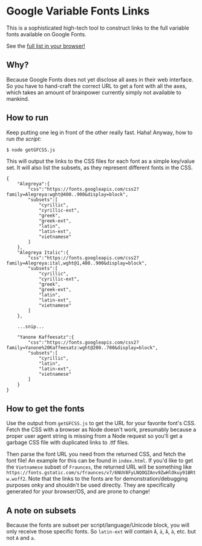 # Google Variable Fonts Links

This is a sophisticated high-tech tool to construct links to the full variable fonts available on Google Fonts.

See the [full list in your browser!](pixelambacht.nl/google-variable-fonts-links/)

## Why?

Because Google Fonts does not yet disclose all axes in their web interface. So you have to hand-craft the correct URL to get a font with all the axes, which takes an amount of brainpower currently simply not available to mankind.

## How to run

Keep putting one leg in front of the other really fast. Haha! Anyway, how to run _the script:_

```bash
$ node getGFCSS.js
```

This will output the links to the CSS files for each font as a simple key/value set. It will also list the subsets, as they represent different fonts in the CSS.

```
{
    "Alegreya":{
        "css":"https://fonts.googleapis.com/css2?family=Alegreya:wght@400..900&display=block",
        "subsets":[
            "cyrillic",
            "cyrillic-ext",
            "greek",
            "greek-ext",
            "latin",
            "latin-ext",
            "vietnamese"
        ]
    },
    "Alegreya Italic":{
        "css":"https://fonts.googleapis.com/css2?family=Alegreya:ital,wght@1,400..900&display=block",
        "subsets":[
            "cyrillic",
            "cyrillic-ext",
            "greek",
            "greek-ext",
            "latin",
            "latin-ext",
            "vietnamese"
        ]
    },

    ...snip...

    "Yanone Kaffeesatz":{
        "css":"https://fonts.googleapis.com/css2?family=Yanone%20Kaffeesatz:wght@200..700&display=block",
        "subsets":[
            "cyrillic",
            "latin",
            "latin-ext",
            "vietnamese"
        ]
    }
}
```

## How to get the fonts

Use the output from `getGFCSS.js` to get the URL for your favorite font's CSS. Fetch the CSS with a browser as Node doesn't work, presumably because a proper user agent string is missing from a Node request so you'll get a garbage CSS file with duplicated links to .ttf files.

Then parse the font URL you need from the returned CSS, and fetch the font file! An example for this can be found in `index.html`. If you'd like to get the `Vietnamese` subset of `Fraunces`, the returned URL will be something like `https://fonts.gstatic.com/s/fraunces/v7/6NUV8FyLNQOQZAnv9ZwHlOkuy91BRtw.woff2`. Note that the links to the fonts are for demonstration/debugging purposes onky and shouldn't be used directly. They are specifically generated for your browser/OS, and are prone to change!

## A note on subsets

Because the fonts are subset per script/language/Unicode block, you will only receive those specific fonts. So `latin-ext` will contain `Ā`, `ā`, `Ă`, `ă`, etc. but not `A` and `a`.
